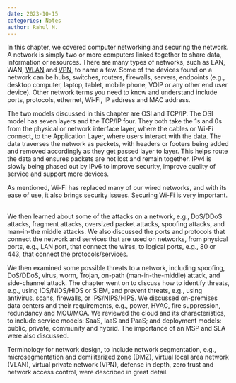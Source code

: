```yaml
---
date: 2023-10-15
categories: Notes
author: Rahul N.
---
```


In this chapter, we covered computer networking and securing the network. A network is simply two or more computers linked together to share data, information or resources. There are many types of networks, such as LAN, WAN, [WLAN](https://learn.isc2.org/d2l/le/enhancedSequenceViewer/9541?url=https%3A%2F%2Fbabe4806-440f-4af0-91ac-9d7c60651b42.sequences.api.brightspace.com%2F9541%2Factivity%2F403460%3FfilterOnDatesAndDepth%3D1# "A wireless area network (WLAN) is a group of computers and devices that are located in the same vicinity, forming a network based on radio transmissions rather than wired connections. A Wi-Fi is network is a type of WLAN.") and [VPN](https://learn.isc2.org/d2l/le/enhancedSequenceViewer/9541?url=https%3A%2F%2Fbabe4806-440f-4af0-91ac-9d7c60651b42.sequences.api.brightspace.com%2F9541%2Factivity%2F403460%3FfilterOnDatesAndDepth%3D1# "A virtual private network (VPN), built on top of existing networks, that can provide a secure communications mechanism for transmission between networks."), to name a few. Some of the devices found on a network can be hubs, switches, routers, firewalls, servers, endpoints (e.g., desktop computer, laptop, tablet, mobile phone, VOIP or any other end user device). Other network terms you need to know and understand include ports, protocols, ethernet, Wi-Fi, IP address and MAC address.  

The two models discussed in this chapter are OSI and TCP/IP. The OSI model has seven layers and the TCP/IP four. They both take the 1s and 0s from the physical or network interface layer, where the cables or Wi-Fi connect, to the Application Layer, where users interact with the data. The data traverses the network as packets, with headers or footers being added and removed accordingly as they get passed layer to layer. This helps route the data and ensures packets are not lost and remain together. IPv4 is slowly being phased out by IPv6 to improve security, improve quality of service and support more devices.  

As mentioned, Wi-Fi has replaced many of our wired networks, and with its ease of use, it also brings security issues. Securing Wi-Fi is very important.  

We then learned about some of the attacks on a network, e.g., DoS/DDoS attacks, fragment attacks, oversized packet attacks, spoofing attacks, and man-in-the middle attacks. We also discussed the ports and protocols that connect the network and services that are used on networks, from physical ports, e.g., LAN port, that connect the wires, to logical ports, e.g., 80 or 443, that connect the protocols/services.  

We then examined some possible threats to a network, including spoofing, DoS/DDoS, virus, worm, Trojan, on-path (man-in-the-middle) attack, and side-channel attack. The chapter went on to discuss how to identify threats, e.g., using IDS/NIDS/HIDS or SIEM, and prevent threats, e.g., using antivirus, scans, firewalls, or IPS/NIPS/HIPS. We discussed on-premises data centers and their requirements, e.g., power, HVAC, fire suppression, redundancy and MOU/MOA. We reviewed the cloud and its characteristics, to include service models: SaaS, IaaS and PaaS; and deployment models: public, private, community and hybrid. The importance of an MSP and SLA were also discussed.  

Terminology for network design, to include network segmentation, e.g., microsegmentation and demilitarized zone (DMZ), virtual local area network (VLAN), virtual private network (VPN), defense in depth, zero trust and network access control, were described in great detail.
